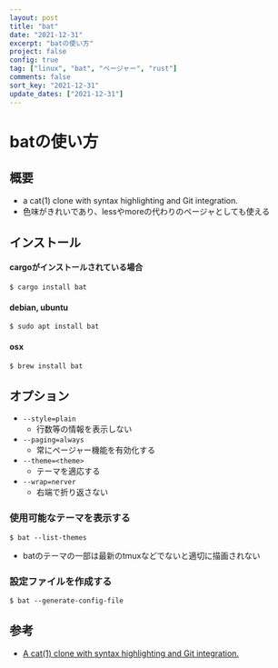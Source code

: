 ```yaml
---
layout: post
title: "bat"
date: "2021-12-31"
excerpt: "batの使い方"
project: false
config: true
tag: ["linux", "bat", "ページャー", "rust"]
comments: false
sort_key: "2021-12-31"
update_dates: ["2021-12-31"]
---
```


# batの使い方

## 概要
 - a cat(1) clone with syntax highlighting and Git integration. 
 - 色味がきれいであり、lessやmoreの代わりのページャとしても使える

## インストール

#### cargoがインストールされている場合
```console
$ cargo install bat
```

#### debian, ubuntu
```console
$ sudo apt install bat
```

#### osx
```console
$ brew install bat
```

## オプション
 - `--style=plain`
   - 行数等の情報を表示しない
 - `--paging=always`
   - 常にページャー機能を有効化する 
 - `--theme=<theme>`
   - テーマを適応する
 - `--wrap=nerver`
   - 右端で折り返さない

### 使用可能なテーマを表示する

```console
$ bat --list-themes
```
 - batのテーマの一部は最新のtmuxなどでないと適切に描画されない

### 設定ファイルを作成する

```console
$ bat --generate-config-file
```

## 参考
 - [A cat(1) clone with syntax highlighting and Git integration.](https://github.com/sharkdp/bat)
